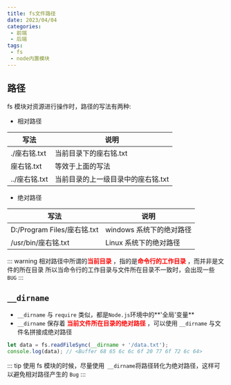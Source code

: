 ```yaml
---
title: fs文件路径
date: 2023/04/04
categories:
 - 前端
 - 后端
tags:
 - fs
 - node内置模块
---
```


## 路径

fs 模块对资源进行操作时，路径的写法有两种: 

- 相对路径

| 写法 | 说明 |
| ---- | ---- |
| ./座右铭.txt  | 当前目录下的座右铭.txt           |
| 座右铭.txt    | 等效于上面的写法                 |
| ../座右铭.txt | 当前目录的上一级目录中的座右铭.txt |


- 绝对路径

| 写法 | 说明 |
| ---- | ---- |
| D:/Program Files/座右铭.txt | windows 系统下的绝对路径 |
| /usr/bin/座右铭.txt | Linux 系统下的绝对路径 |
 
::: warning
相对路径中所谓的<strong style="color: red">当前目录</strong> ，指的是<strong style="color: red">命令行的工作目录</strong> ，而并非是文件的所在目录 所以当命令行的工作目录与文件所在目录不一致时，会出现一些 `BUG`
:::

## `__dirname`

- `__dirname` 与 `require` 类似，都是`Node.js`环境中的**'全局'变量**
- `__dirname` 保存着 <strong style="color: red">当前文件所在目录的绝对路径</strong> ，可以使用 `__dirname` 与文件名拼接成绝对路径

```js
let data = fs.readFileSync(__dirname + '/data.txt');
console.log(data); // <Buffer 68 65 6c 6c 6f 20 77 6f 72 6c 64>
```
::: tip
使用 fs 模块的时候，尽量使用` __dirname`将路径转化为绝对路径，这样可以避免相对路径产生的 `Bug`
:::
